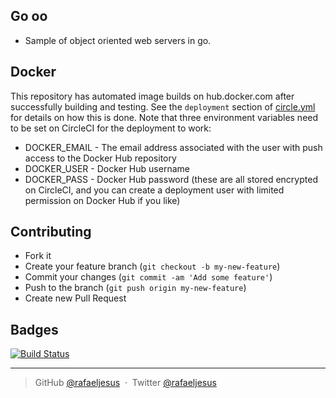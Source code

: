 ## Go oo

* Sample of object oriented web servers in go.

## Docker
This repository has automated image builds on hub.docker.com after successfully building and testing. See the `deployment` section of [circle.yml](circle.yml) for details on how this is done. Note that three environment variables need to be set on CircleCI for the deployment to work:

  * DOCKER_EMAIL - The email address associated with the user with push access to the Docker Hub repository
  * DOCKER_USER - Docker Hub username
  * DOCKER_PASS - Docker Hub password (these are all stored encrypted on CircleCI, and you can create a deployment user with limited permission on Docker Hub if you like)

## Contributing
- Fork it
- Create your feature branch (`git checkout -b my-new-feature`)
- Commit your changes (`git commit -am 'Add some feature'`)
- Push to the branch (`git push origin my-new-feature`)
- Create new Pull Request

## Badges

[![Build Status](https://circleci.com/gh/rafaeljesus/go-oo.svg?style=svg)](https://circleci.com/gh/rafaeljesus/go-oo)

---

> GitHub [@rafaeljesus](https://github.com/rafaeljesus) &nbsp;&middot;&nbsp;
> Twitter [@rafaeljesus](https://twitter.com/_jesus_rafael)
